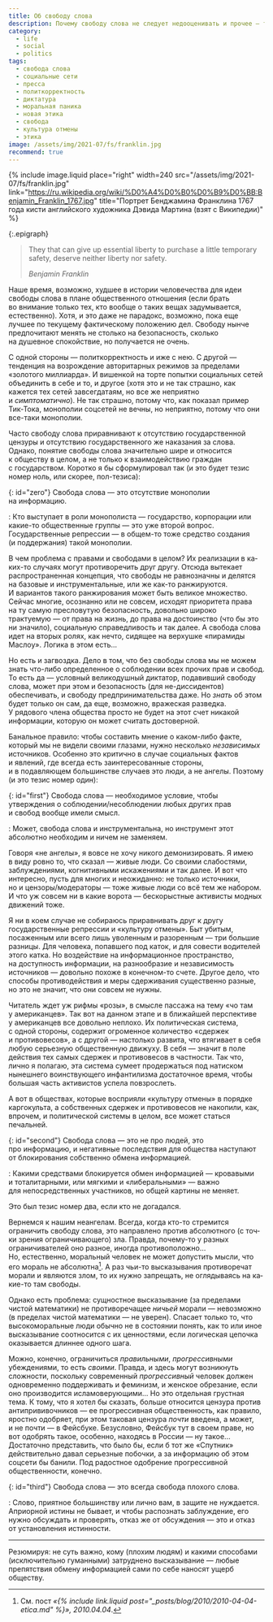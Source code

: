 ```yaml
---
title: Об свободу слова
description: Почему свободу слова не следует недооценивать и прочее — три с половиной тезиса
category:
  - life
  - social
  - politics
tags:
  - свобода слова
  - социальные сети
  - пресса
  - политкорректность
  - диктатура
  - моральная паника
  - новая этика
  - свобода
  - культура отмены
  - этика
image: /assets/img/2021-07/fs/franklin.jpg
recommend: true
---
```

{% include image.liquid place="right" width=240 src="/assets/img/2021-07/fs/franklin.jpg"
   link="https://ru.wikipedia.org/wiki/%D0%A4%D0%B0%D0%B9%D0%BB:Benjamin_Franklin_1767.jpg"
   title="Портрет Бенджамина Франклина 1767 года кисти английского художника Дэвида Мартина (взят с Википедии)" %}

{:.epigraph}
> They that can give up essential liberty to purchase a little temporary safety, deserve neither liberty nor safety.
>
> *Benjamin Franklin*

Наше время, возможно, худшее в истории человечества для идеи свободы слова в плане общественного отношения (если брать во внимание только
тех, кто вообще о таких вещах задумывается, естественно). Хотя, и это даже не парадокс, возможно, пока еще лучшее по текущему фактическому
положению дел. Свободу нынче предпочитают менять не сто­ль­ко на безопасность, сколько на душевное спокойствие, но получается не очень.

С одной стороны — политкорректность и иже с нею. С другой — тенденция на возрождение авторитарных режимов за пределами «золотого миллиарда».
И вишенкой на торте попытки социальных сетей объединить в себе и то, и другое (хотя это и не так страшно, как кажется тех сетей завсегдатаям,
но все же неприятно и *симптоматично*). Не так страшно, потому что, как показал пример Тик-Тока, монополии соцсетей не вечны, но не­при­ят­но,
потому что они все-таки монополии.

Часто свободу слова приравнивают к отсутствию государственной цензуры и отсутствию государственного же наказания за слова. Однако, понятие
свободы слова значительно шире и относится к обществу в целом, а не только к взаимодействию граждан с государством. Коротко я бы сформулировал
так (и это будет тезис номер ноль, или скорее, пол-тезиса):

{: id="zero"}
Свобода слова — это отсутствие монополии на информацию.

: Кто выступает в роли монополиста — государство, корпорации или какие-то общественные группы — это уже второй вопрос. Государственные репрессии —
  в общем-то тоже средство создания (и поддержания) такой монополии.

<!--more-->

В чем проблема с правами и свободами в целом? Их реализации в ка­ких-то случаях могут противоречить друг другу. Отсюда вытекает распространенная
концепция, что свободы не равнозначны и делятся на базовые и инструментальные, или же как-то ранжируются. И вариантов такого ранжирования может быть
великое множество. Сейчас многие, осознанно или не совсем, исходят приоритета права на ту самую пресловутую безопасность, довольно широко
трактуемую — от права на жизнь, до права на достоинство (что бы это ни значило), социальную справедливость и так далее. А свобода слова идет
на вторых ролях, как нечто, сидящее на верхушке «пирамиды Маслоу». Логика в этом есть...

Но есть и загвоздка. Дело в том, что без свободы слова мы не можем знать что-либо определенное о соблюдении всех прочих прав и свобод. То есть
да — условный великодушный диктатор, подавивший свободу слова, может при этом и безопасность (для не-дис­си­ден­тов) обеспечивать, и свободу
предпринимательства даже. Но *знать* об этом будет только он сам, да еще, возможно, вражеская разведка. У рядового члена общества просто
не бу­дет на этот счет никакой информации, которую он может считать достоверной.

Банальное правило: чтобы составить мнение о каком-либо факте, который мы не видели своими глазами, нужно несколько *независимых* источников.
Особенно это критично в случае социальных фактов и явлений, где всегда есть заинтересованные стороны, и в подавляющем большинстве случаев
это люди, а не ангелы. Поэтому (и это тезис номер один):

{: id="first"}
Свобода слова — необходимое условие, чтобы утверждения о соблюдении/несоблюдении любых других прав и свобод вообще имели смысл.

: Может, свобода слова и инструментальна, но инструмент этот абсолютно необходим и ничем не заменяем.

Говоря «не ангелы», я вовсе не хочу никого демонизировать. Я имею в виду ровно то, что сказал — живые люди. Со своими слабостями, заблуждениями,
когнитивными искажениями и так далее.
И вот что интересно, пусть для многих и неожиданно: не только источники, но и цензоры/модераторы — тоже живые люди со всё тем же набором.
И что уж совсем ни в какие ворота — бескорыстные активисты модных движений тоже.

Я ни в коем случае не собираюсь приравнивать друг к другу государственные репрессии и «культуру отмены». Быт убитым, посаженным или все­го лишь
уволенным и разоренным — три большие разницы. Для человека, попавшего под каток, и для со­вес­ти водителей этого катка. Но воздействие
на информационное пространство, на доступность информации, на разнообразие и независимость источников — довольно похоже в ко­неч­ном-то счете.
Другое дело, что способы противодействия и меры сдерживания существенно разные, но это не значит, что они совсем не нужны.

<div class="note">
Читатель ждет уж рифмы «розы», в смысле пассажа на тему «чо там у американцев». Так вот на данном этапе и в ближайшей перспективе у американцев
все довольно неплохо. Их политическая система, с одной стороны, содержит огроменное количество «сдержек и противовесов», а с другой — настолько
развита, что втягивает в себя любую серьезную общественную движуху. В себя — значит в поле действия тех самых сдержек и противовесов в частности.
Так что, лично я полагаю, эта система сумеет продержаться под натиском нынешнего воинствующего инфантилизма достаточное время, чтобы большая
часть активистов успела повзрослеть.

А вот в обществах, которые восприяли «культуру отмены» в порядке каргокульта, а собственных сдержек и противовесов не накопили, как, впрочем,
и политической системы в целом, все может статься печальней.
</div>

{: id="second"}
Свобода слова — это не про людей, это про информацию, и негативные последствия для общества наступают от блокирования собственно обмена информацией.

: Какими средствами блокируется обмен информацией — кровавыми и то­та­ли­тар­ны­ми, или мягкими и «ли­бе­раль­ны­ми» — важно для непосредственных
  участников, но общей картины не меняет.

Это был тезис номер два, если кто не догадался.

Вернемся к нашим неангелам. Всегда, когда кто-то стремится ограничить свободу слова, это направлено против абсолютного (с точ­ки зрения ограничивающего)
зла. Правда, почему-то у раз­ных ограничивателей оно разное, иногда противоположно... Но, естественно, моральный человек не мо­жет допустить мысли,
что его мораль не аб­со­лют­на[^ethica]. А раз чьи-то высказывания противоречат морали и яв­ля­ют­ся злом, то их нужно запрещать, не ог­ля­ды­ва­ясь на ка­кие-то
там свободы.

Однако есть проблема: сущностное высказывание (за пре­де­ла­ми чистой математики) не про­ти­во­ре­ча­щее *ничьей* мо­ра­ли — невозможно (в пре­де­лах чистой
ма­те­ма­ти­ки — не уве­рен). Спасает только то, что высокоморальные люди обычно не в со­сто­я­нии понять, как то или иное высказывание соотносится с их
ценностями, если логическая цепочка оказывается длиннее одного шага.

Можно, конечно, ограничиться *правильными*, *прогрессивными* убеждениями, то есть *своими*. Правда, и здесь могут возникнуть сложности, поскольку
современный *прогрессивный* человек должен одновременно поддерживать и феминизм, и женское обрезание, если оно производится исламоверующими... Но это
отдельная грустная тема. К то­му, что я хо­тел бы сказать, больше относится цензура против антипрививочников — ее прогрессивная общественность, как правило,
яростно одобряет, при этом таковая цензура *почти* введена, а может, и не почти — в Фейс­буке. Безусловно, Фейсбук тут в сво­ем праве, но вот одобрять такое,
особенно, находясь в Рос­сии — ну такое... Достаточно представить, что бы­ло бы, ес­ли б тот же «Спутник» действительно давал серьезные побочки, а за ин­фор­ма­цию
об этом соцсети бы банили. Под радостное одобрение прогрессивной общественности, конечно.

{: id="third"}
Свобода слова — это всегда свобода плохого слова.

: Слово, приятное большинству или лично вам, в защите не нуждается. Априорной истины не бывает, и чтобы распознать заблуждение, его нужно обсуждать
  и проверять, от­каз же от об­суж­де­ния — это и от­каз от ус­та­но­в­ле­ния истинности.

-----

Резюмируя: не суть важно, кому (плохим людям) и какими способами (исключительно гуманными) затруднено высказывание — любые препятствия обмену информацией
сами по се­бе наносят ущерб обществу.

[^ethica]: См. пост *«{% include link.liquid post="_posts/blog/2010/2010-04-04-etica.md" %}», 2010.04.04*.

